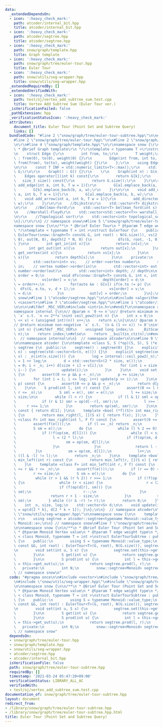 ```yaml
---
data:
  _extendedDependsOn:
  - icon: ':heavy_check_mark:'
    path: atcoder/internal_bit.hpp
    title: atcoder/internal_bit.hpp
  - icon: ':heavy_check_mark:'
    path: atcoder/segtree.hpp
    title: atcoder/segtree.hpp
  - icon: ':heavy_check_mark:'
    path: snow/graph/template.hpp
    title: Graph template
  - icon: ':heavy_check_mark:'
    path: snow/graph/tree/euler-tour.hpp
    title: Euler Tour
  - icon: ':heavy_check_mark:'
    path: snow/utils/seg-wrapper.hpp
    title: snow/utils/seg-wrapper.hpp
  _extendedRequiredBy: []
  _extendedVerifiedWith:
  - icon: ':heavy_check_mark:'
    path: test/oj/vertex_add_subtree_sum.test.cpp
    title: Vertex Add Subtree Sum (Euler Tour ver.)
  _isVerificationFailed: false
  _pathExtension: hpp
  _verificationStatusIcon: ':heavy_check_mark:'
  attributes:
    document_title: Euler Tour (Point Set and Subtree Query)
    links: []
  bundledCode: "#line 2 \"snow/graph/tree/euler-tour-subtree.hpp\"\n\n#include <vector>\n\
    #line 2 \"snow/graph/tree/euler-tour.hpp\"\n\n#line 2 \"snow/graph/template.hpp\"\
    \n\r\n#line 4 \"snow/graph/template.hpp\"\n\r\nnamespace snow {\r\n\r\n/**\r\n\
    \ * @brief Graph template\r\n */\r\ntemplate < typename T >\r\nstruct Graph {\r\
    \n    struct Edge {\r\n        int from, to;\r\n        T weight;\r\n        Edge()\
    \ : from(0), to(0), weight(0) {}\r\n        Edge(int from, int to, T weight) :\
    \ from(from), to(to), weight(weight) {}\r\n    };\r\n    using Edges = std::vector<Edge>;\r\
    \n\r\n    const T INF = std::numeric_limits<T>::max();\r\n    std::vector<Edges>\
    \ G;\r\n\r\n    Graph() : G() {}\r\n    \r\n    Graph(int n) : G(n) {}\r\n\r\n\
    \    Edges operator[](int k) const{\r\n        return G[k];\r\n    }\r\n\r\n \
    \   size_t size() const{\r\n        return G.size();\r\n    }\r\n\r\n    void\
    \ add_edge(int a, int b, T w = 1){\r\n        G[a].emplace_back(a, b, w);\r\n\
    \        G[b].emplace_back(b, a, w);\r\n    }\r\n\r\n    void add_directed_edge(int\
    \ a, int b, T w = 1){\r\n        G[a].emplace_back(a, b, w);\r\n    }\r\n\r\n\
    \    void add_arrow(int a, int b, T w = 1){\r\n        add_directed_edge(a, b,\
    \ w);\r\n    }\r\n\r\n    //Dijkstra\r\n    std::vector<T> dijkstra(int s) const;\r\
    \n\r\n    //Bellman-Ford\r\n    std::vector<T> bellman_ford(int s) const;\r\n\r\
    \n    //Warshall-Floyd\r\n    std::vector<std::vector<T>> warshall_floyd() const;\r\
    \n\r\n    //Topological sort\r\n    std::vector<int> topological_sort() const;\r\
    \n};\r\n\r\n} // namespace snow\n#line 5 \"snow/graph/tree/euler-tour.hpp\"\n\n\
    namespace snow {\n\n/**\n * @brief Euler Tour\n * @tparam T edge weight type\n\
    \ */\ntemplate < typename T = int >\nstruct EulerTour {\n    public:\n       \
    \ EulerTour(snow::Graph<T> const& G, int root) : N(G.size()), vs(2 * N, 0), in(N,\
    \ 0), out(N, 0), depth(2 * N, 0) {\n            dfs(G, root, -1, 0);\n       \
    \ }\n\n        int get_in(int x){\n            return in[x];\n        }\n\n  \
    \      int get_out(int x){\n            return out[x];\n        }\n\n        int\
    \ get_vertex(int x){\n            return vs[x];\n        }\n\n        int get_depth(int\
    \ x){\n            return depth[x];\n        }\n\n    private:\n        int N;\n\
    \        std::vector<int> vs;    // order->vertex number\n        std::vector<int>\
    \ in;    // vertex number->order(in)\n        std::vector<int> out;   // vertex\
    \ number->order(out)\n        std::vector<int> depth; // depth\n\n        int\
    \ order = 0;\n        void dfs(snow::Graph<T> const& G, int v, int p, int d) {\n\
    \            vs[order] = v;\n            depth[order] = d;\n            in[v]\
    \ = order++;\n            for(auto &e : G[v]) if(e.to != p) {\n              \
    \  dfs(G, e.to, v, d + 1);\n                vs[order] = v;\n                depth[order++]\
    \ = d;\n            }\n            out[v] = order;\n        }\n};\n\n} // namespace\
    \ snow\n#line 1 \"atcoder/segtree.hpp\"\n\n\n\n#include <algorithm>\n#include\
    \ <cassert>\n#line 7 \"atcoder/segtree.hpp\"\n\n#line 1 \"atcoder/internal_bit.hpp\"\
    \n\n\n\n#ifdef _MSC_VER\n#include <intrin.h>\n#endif\n\nnamespace atcoder {\n\n\
    namespace internal {\n\n// @param n `0 <= n`\n// @return minimum non-negative\
    \ `x` s.t. `n <= 2**x`\nint ceil_pow2(int n) {\n    int x = 0;\n    while ((1U\
    \ << x) < (unsigned int)(n)) x++;\n    return x;\n}\n\n// @param n `1 <= n`\n\
    // @return minimum non-negative `x` s.t. `(n & (1 << x)) != 0`\nint bsf(unsigned\
    \ int n) {\n#ifdef _MSC_VER\n    unsigned long index;\n    _BitScanForward(&index,\
    \ n);\n    return index;\n#else\n    return __builtin_ctz(n);\n#endif\n}\n\n}\
    \  // namespace internal\n\n}  // namespace atcoder\n\n\n#line 9 \"atcoder/segtree.hpp\"\
    \n\nnamespace atcoder {\n\ntemplate <class S, S (*op)(S, S), S (*e)()> struct\
    \ segtree {\n  public:\n    segtree() : segtree(0) {}\n    explicit segtree(int\
    \ n) : segtree(std::vector<S>(n, e())) {}\n    explicit segtree(const std::vector<S>&\
    \ v) : _n(int(v.size())) {\n        log = internal::ceil_pow2(_n);\n        size\
    \ = 1 << log;\n        d = std::vector<S>(2 * size, e());\n        for (int i\
    \ = 0; i < _n; i++) d[size + i] = v[i];\n        for (int i = size - 1; i >= 1;\
    \ i--) {\n            update(i);\n        }\n    }\n\n    void set(int p, S x)\
    \ {\n        assert(0 <= p && p < _n);\n        p += size;\n        d[p] = x;\n\
    \        for (int i = 1; i <= log; i++) update(p >> i);\n    }\n\n    S get(int\
    \ p) const {\n        assert(0 <= p && p < _n);\n        return d[p + size];\n\
    \    }\n\n    S prod(int l, int r) const {\n        assert(0 <= l && l <= r &&\
    \ r <= _n);\n        S sml = e(), smr = e();\n        l += size;\n        r +=\
    \ size;\n\n        while (l < r) {\n            if (l & 1) sml = op(sml, d[l++]);\n\
    \            if (r & 1) smr = op(d[--r], smr);\n            l >>= 1;\n       \
    \     r >>= 1;\n        }\n        return op(sml, smr);\n    }\n\n    S all_prod()\
    \ const { return d[1]; }\n\n    template <bool (*f)(S)> int max_right(int l) const\
    \ {\n        return max_right(l, [](S x) { return f(x); });\n    }\n    template\
    \ <class F> int max_right(int l, F f) const {\n        assert(0 <= l && l <= _n);\n\
    \        assert(f(e()));\n        if (l == _n) return _n;\n        l += size;\n\
    \        S sm = e();\n        do {\n            while (l % 2 == 0) l >>= 1;\n\
    \            if (!f(op(sm, d[l]))) {\n                while (l < size) {\n   \
    \                 l = (2 * l);\n                    if (f(op(sm, d[l]))) {\n \
    \                       sm = op(sm, d[l]);\n                        l++;\n   \
    \                 }\n                }\n                return l - size;\n   \
    \         }\n            sm = op(sm, d[l]);\n            l++;\n        } while\
    \ ((l & -l) != l);\n        return _n;\n    }\n\n    template <bool (*f)(S)> int\
    \ min_left(int r) const {\n        return min_left(r, [](S x) { return f(x); });\n\
    \    }\n    template <class F> int min_left(int r, F f) const {\n        assert(0\
    \ <= r && r <= _n);\n        assert(f(e()));\n        if (r == 0) return 0;\n\
    \        r += size;\n        S sm = e();\n        do {\n            r--;\n   \
    \         while (r > 1 && (r % 2)) r >>= 1;\n            if (!f(op(d[r], sm)))\
    \ {\n                while (r < size) {\n                    r = (2 * r + 1);\n\
    \                    if (f(op(d[r], sm))) {\n                        sm = op(d[r],\
    \ sm);\n                        r--;\n                    }\n                }\n\
    \                return r + 1 - size;\n            }\n            sm = op(d[r],\
    \ sm);\n        } while ((r & -r) != r);\n        return 0;\n    }\n\n  private:\n\
    \    int _n, size, log;\n    std::vector<S> d;\n\n    void update(int k) { d[k]\
    \ = op(d[2 * k], d[2 * k + 1]); }\n};\n\n}  // namespace atcoder\n\n\n#line 3\
    \ \"snow/utils/seg-wrapper.hpp\"\n\nnamespace snow {\n\n    template < class Monoid\
    \ >\n    using segtree = atcoder::segtree<typename Monoid::value_type, Monoid::op,\
    \ Monoid::e>;\n\n} // namespace snow\n#line 7 \"snow/graph/tree/euler-tour-subtree.hpp\"\
    \n\nnamespace snow {\n\n/**\n * @brief Euler Tour (Point Set and Subtree Query)\n\
    \ * @tparam Monoid Vertex value\n * @tparam T edge weight type\n */\ntemplate\
    \ < class Monoid, typename T = int >\nstruct EulerTourSubtree : public EulerTour<T>\
    \ {\n    public:\n        using S = typename Monoid::value_type;\n        EulerTourSubtree(snow::Graph<T>\
    \ const &G, int root) : EulerTour<T>(G, root), N(G.size()), segtree(2 * N) {}\n\
    \n        void set(int u, S x) {\n            segtree.set(this->get_in(u), x);\n\
    \        }\n\n        S get(int u) {\n            return segtree.get(this->get_in(u));\n\
    \        }\n\n        S prod(int u) {\n            int l = this->get_in(u), r\
    \ = this->get_out(u);\n            return segtree.prod(l, r);\n        }\n\n \
    \   private:\n        int N;\n        snow::segtree<Monoid> segtree;\n};\n\n}\
    \ // namespace snow\n"
  code: "#pragma once\n\n#include <vector>\n#include \"snow/graph/tree/euler-tour.hpp\"\
    \n#include \"snow/utils/seg-wrapper.hpp\"\n#include \"snow/graph/template.hpp\"\
    \n\nnamespace snow {\n\n/**\n * @brief Euler Tour (Point Set and Subtree Query)\n\
    \ * @tparam Monoid Vertex value\n * @tparam T edge weight type\n */\ntemplate\
    \ < class Monoid, typename T = int >\nstruct EulerTourSubtree : public EulerTour<T>\
    \ {\n    public:\n        using S = typename Monoid::value_type;\n        EulerTourSubtree(snow::Graph<T>\
    \ const &G, int root) : EulerTour<T>(G, root), N(G.size()), segtree(2 * N) {}\n\
    \n        void set(int u, S x) {\n            segtree.set(this->get_in(u), x);\n\
    \        }\n\n        S get(int u) {\n            return segtree.get(this->get_in(u));\n\
    \        }\n\n        S prod(int u) {\n            int l = this->get_in(u), r\
    \ = this->get_out(u);\n            return segtree.prod(l, r);\n        }\n\n \
    \   private:\n        int N;\n        snow::segtree<Monoid> segtree;\n};\n\n}\
    \ // namespace snow"
  dependsOn:
  - snow/graph/tree/euler-tour.hpp
  - snow/graph/template.hpp
  - snow/utils/seg-wrapper.hpp
  - atcoder/segtree.hpp
  - atcoder/internal_bit.hpp
  isVerificationFile: false
  path: snow/graph/tree/euler-tour-subtree.hpp
  requiredBy: []
  timestamp: '2021-03-24 05:47:20+09:00'
  verificationStatus: LIBRARY_ALL_AC
  verifiedWith:
  - test/oj/vertex_add_subtree_sum.test.cpp
documentation_of: snow/graph/tree/euler-tour-subtree.hpp
layout: document
redirect_from:
- /library/snow/graph/tree/euler-tour-subtree.hpp
- /library/snow/graph/tree/euler-tour-subtree.hpp.html
title: Euler Tour (Point Set and Subtree Query)
---
```


